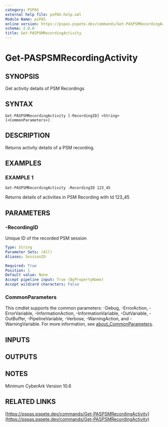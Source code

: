 ```yaml
---
category: PSPAS
external help file: psPAS-help.xml
Module Name: psPAS
online version: https://pspas.pspete.dev/commands/Get-PASPSMRecordingActivity
schema: 2.0.0
title: Get-PASPSMRecordingActivity
---
```


# Get-PASPSMRecordingActivity

## SYNOPSIS
Get activity details of PSM Recordings

## SYNTAX

```
Get-PASPSMRecordingActivity [-RecordingID] <String> [<CommonParameters>]
```

## DESCRIPTION
Returns activity details of a PSM recording.

## EXAMPLES

### EXAMPLE 1
```
Get-PASPSMRecordingActivity -RecordingID 123_45
```

Returns details of activities in PSM Recording with Id 123_45

## PARAMETERS

### -RecordingID
Unique ID of the recorded PSM session

```yaml
Type: String
Parameter Sets: (All)
Aliases: SessionID

Required: True
Position: 1
Default value: None
Accept pipeline input: True (ByPropertyName)
Accept wildcard characters: False
```

### CommonParameters
This cmdlet supports the common parameters: -Debug, -ErrorAction, -ErrorVariable, -InformationAction, -InformationVariable, -OutVariable, -OutBuffer, -PipelineVariable, -Verbose, -WarningAction, and -WarningVariable. For more information, see [about_CommonParameters](http://go.microsoft.com/fwlink/?LinkID=113216).

## INPUTS

## OUTPUTS

## NOTES
Minimum CyberArk Version 10.6

## RELATED LINKS

[https://pspas.pspete.dev/commands/Get-PASPSMRecordingActivity](https://pspas.pspete.dev/commands/Get-PASPSMRecordingActivity)

